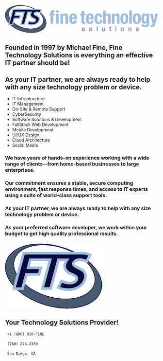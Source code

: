 # ![Alt](assets/images/logo/logo.png "FTS")
## Founded in 1997 by Michael Fine, Fine Technology Solutions is everything an effective IT partner should be! 
## As your IT partner, we are always ready to help with any size technology problem or device.

* IT Infrastructure
* IT Management 
* On-Site & Remote Support
* CyberSecurity			
* Software Solutions & Development
* FullStack Web Development
* Mobile Development
* UI/UX Design
* Cloud Architecture
* Social Media


### We have years of hands-on experience working with a wide range of clients--from home-based businesses to large enterprises.
### Our commitment ensures a stable, secure computing environment, fast response times, and access to IT experts using a suite of world-class support tools.
### As your IT partner, we are always ready to help with any size technology problem or device.
### As your preferred software developer, we work within your budget to get high quality professional results.



###	 ![Alt](assets/images/logo/FTSlogo.png "FTS")
## Your Technology Solutions Provider!
~~~~
 +1 (800) 910-FINE

 (760) 274-2370

 San Diego, CA 
~~~~
 
